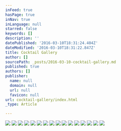 ```yaml
---
inFeed: true
hasPage: true
inNav: true
inLanguage: null
starred: false
keywords: []
description: ''
datePublished: '2016-03-10T18:31:24.404Z'
dateModified: '2016-03-10T18:31:22.847Z'
title: Cocktail Gallery
author: []
sourcePath: _posts/2016-03-10-cocktail-gallery.md
published: true
authors: []
publisher:
  name: null
  domain: null
  url: null
  favicon: null
url: cocktail-gallery/index.html
_type: Article

---
```

![](https://the-grid-user-content.s3-us-west-2.amazonaws.com/7ab56ebe-d732-482e-99b6-c9a732092f76.jpg)
![](https://the-grid-user-content.s3-us-west-2.amazonaws.com/6a1e1b5e-2081-406d-ad26-b1c58088d5f7.jpg)
![](https://the-grid-user-content.s3-us-west-2.amazonaws.com/f76659ab-c70b-40b4-9590-9bd0f8134853.jpg)
![](https://the-grid-user-content.s3-us-west-2.amazonaws.com/c36ea09f-81bd-47c9-9286-09531fb42139.jpg)
![](https://the-grid-user-content.s3-us-west-2.amazonaws.com/6895430f-0a20-4eba-a1df-7f8e0a22150d.jpg)
![](https://the-grid-user-content.s3-us-west-2.amazonaws.com/f32d5292-95ee-4ad6-9a4c-7c9b7dd58094.jpg)
![](https://the-grid-user-content.s3-us-west-2.amazonaws.com/32238437-b440-450d-bb15-577aed369f1c.jpg)
![](https://the-grid-user-content.s3-us-west-2.amazonaws.com/5c99208e-10aa-417d-8810-78ab12daee8e.jpg)
![](https://the-grid-user-content.s3-us-west-2.amazonaws.com/e31836f7-3e53-4997-9604-44543d1b650a.jpg)
![](https://the-grid-user-content.s3-us-west-2.amazonaws.com/66dbe859-3a96-4a50-b9ca-45e1d378769a.jpg)
![](https://the-grid-user-content.s3-us-west-2.amazonaws.com/e5f9765a-5866-40a3-a2eb-64b0eb0511f4.jpg)
![](https://the-grid-user-content.s3-us-west-2.amazonaws.com/9a11db4b-c277-4224-9683-908ee2b4b425.jpg)
![](https://the-grid-user-content.s3-us-west-2.amazonaws.com/ae2102b9-7bfe-4050-aec3-6823cf1fc73b.jpg)
![](https://the-grid-user-content.s3-us-west-2.amazonaws.com/8ce02261-8dfd-43f2-aef8-529f9e467f27.jpg)
![](https://the-grid-user-content.s3-us-west-2.amazonaws.com/86326e72-dfcf-40bb-80ee-490f2e766d39.jpg)
![](https://the-grid-user-content.s3-us-west-2.amazonaws.com/269d7a96-33b0-4ca1-b4f9-885a08db9f2f.jpg)